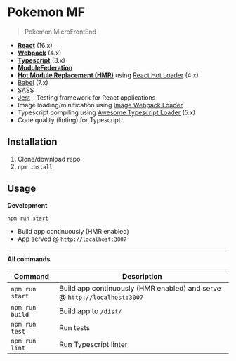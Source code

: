 # Pokemon MF

> Pokemon MicroFrontEnd

- **[React](https://facebook.github.io/react/)** (16.x)
- **[Webpack](https://webpack.js.org/)** (4.x)
- **[Typescript](https://www.typescriptlang.org/)** (3.x)
- **[ModuleFederation](https://webpack.js.org/concepts/module-federation/)**
- **[Hot Module Replacement (HMR)](https://webpack.js.org/concepts/hot-module-replacement/)** using [React Hot Loader](https://github.com/gaearon/react-hot-loader) (4.x)
- [Babel](http://babeljs.io/) (7.x)
- [SASS](http://sass-lang.com/)
- [Jest](https://facebook.github.io/jest/) - Testing framework for React applications
- Image loading/minification using [Image Webpack Loader](https://github.com/tcoopman/image-webpack-loader)
- Typescript compiling using [Awesome Typescript Loader](https://github.com/s-panferov/awesome-typescript-loader) (5.x)
- Code quality (linting) for Typescript.

## Installation

1. Clone/download repo
2. `npm install`

## Usage

**Development**

`npm run start`

- Build app continuously (HMR enabled)
- App served @ `http://localhost:3007`
---

**All commands**

| Command                                     | Description                                                                   |
| ------------------------------------------- | ----------------------------------------------------------------------------- |
| `npm run start`                             | Build app continuously (HMR enabled) and serve @ `http://localhost:3007`      |
| `npm run build`                             | Build app to `/dist/`                                                         |
| `npm run test`                              | Run tests                                                                     |
| `npm run lint`                              | Run Typescript linter                                                          |

